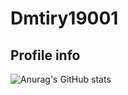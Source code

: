 # Dmtiry19001
## Profile info

![Anurag's GitHub stats](https://github-readme-stats.vercel.app/api?username=Dmtiry19001&count_private=true)

